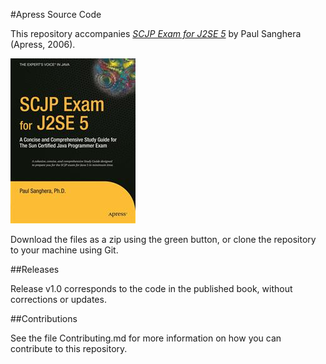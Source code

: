 #Apress Source Code

This repository accompanies [*SCJP Exam for J2SE 5*](http://www.apress.com/9781590596975) by Paul Sanghera (Apress, 2006).

![Cover image](9781590596975.jpg)

Download the files as a zip using the green button, or clone the repository to your machine using Git.

##Releases

Release v1.0 corresponds to the code in the published book, without corrections or updates.

##Contributions

See the file Contributing.md for more information on how you can contribute to this repository.
